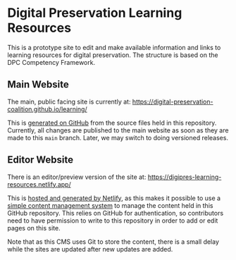 # Digital Preservation Learning Resources

This is a prototype site to edit and make available information and links to learning resources for digital preservation. The structure is based on the DPC Competency Framework.

## Main Website

The main, public facing site is currently at: <https://digital-preservation-coalition.github.io/learning/>

This is [generated on GitHub](https://github.com/Digital-Preservation-Coalition/learning/actions) from the source files held in this repository.  Currently, all changes are published to the main website as soon as they are made to this `main` branch. Later, we may switch to doing versioned releases.

## Editor Website

There is an editor/preview version of the site at: <https://digipres-learning-resources.netlify.app/>

This is [hosted and generated by Netlify](https://app.netlify.com/sites/digipres-learning-resources/deploys), as this makes it possible to use a [simple content management system](https://decapcms.org/) to manage the content held in this GitHub repository. This relies on GitHub for authentication, so contributors need to have permission to write to this repository in order to add or edit pages on this site.

Note that as this CMS uses Git to store the content, there is a small delay while the sites are updated after new updates are added.
